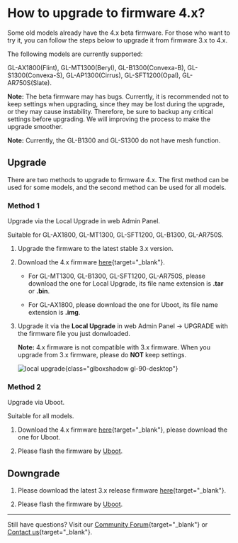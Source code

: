 # How to upgrade to firmware 4.x?

Some old models already have the 4.x beta firmware. For those who want to try it, you can follow the steps below to upgrade it from firmware 3.x to 4.x.

The following models are currently supported:

GL-AX1800(Flint), GL-MT1300(Beryl), GL-B1300(Convexa-B), GL-S1300(Convexa-S), GL-AP1300(Cirrus), GL-SFT1200(Opal), GL-AR750S(Slate).

**Note:** The beta firmware may has bugs. Currently, it is recommended not to keep settings when upgrading, since they may be lost during the upgrade, or they may cause instability. Therefore, be sure to backup any critical settings before upgrading. We will improving the process to make the upgrade smoother.

**Note:** Currently, the GL-B1300 and GL-S1300 do not have mesh function.

## Upgrade

There are two methods to upgrade to firmware 4.x. The first method can be used for some models, and the second method can be used for all models.

### Method 1

Upgrade via the Local Upgrade in web Admin Panel.

Suitable for GL-AX1800, GL-MT1300, GL-SFT1200, GL-B1300, GL-AR750S.

1. Upgrade the firmware to the latest stable 3.x version.

2. Download the 4.x firmware [here](https://dl.gl-inet.com){target="_blank"}.

    * For GL-MT1300, GL-B1300, GL-SFT1200, GL-AR750S, please download the one for Local Upgrade, its file name extension is **.tar** or **.bin**.

    * For GL-AX1800, please download the one for Uboot, its file name extension is **.img**.

3. Upgrade it via the **Local Upgrade** in web Admin Panel -> UPGRADE with the firmware file you just donwloaded.

    **Note:** 4.x firmware is not compatible with 3.x firmware. When you upgrade from 3.x firmware, please do **NOT** keep settings.

    ![local upgrade](https://static.gl-inet.com/docs/router/en/4/tutorials/gl-ax1800_upgrade_to_4/ax1800_upgrade_4.png){class="glboxshadow gl-90-desktop"}

### Method 2

Upgrade via Uboot.

Suitable for all models.

1. Download the 4.x firmware [here](https://dl.gl-inet.com){target="_blank"}, please download the one for Uboot.

2. Please flash the firmware by [Uboot](debrick.md).

## Downgrade

1. Please download the latest 3.x release firmware [here](https://dl.gl-inet.com){target="_blank"}.

2. Please flash the firmware by [Uboot](debrick.md).

---

Still have questions? Visit our [Community Forum](https://forum.gl-inet.com){target="_blank"} or [Contact us](https://www.gl-inet.com/contacts/){target="_blank"}.
